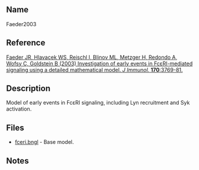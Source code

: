 ## Name
Faeder2003

## Reference
[Faeder JR, Hlavacek WS, Reischl I, Blinov ML, Metzger H, Redondo A, Wofsy C, Goldstein B (2003) Investigation of early events in FcεRI-mediated signaling using a detailed mathematical model. *J Immunol.* **170**:3769-81.](https://www.ncbi.nlm.nih.gov/pubmed/12646643)

## Description
Model of early events in FcεRI signaling, including Lyn recruitment and Syk activation.

## Files
* [fceri.bngl](fceri.bngl) - Base model.

## Notes
